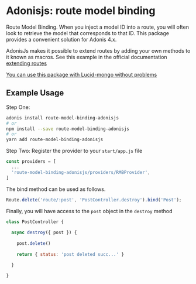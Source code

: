 # Adonisjs: route model binding

Route Model Binding. When you inject a model ID into a route, you will often look to retrieve the model that corresponds to that ID. This package provides a convenient solution for Adonis 4.x.

AdonisJs makes it possible to extend routes by adding your own methods to it known as macros.
See this example in the official documentation [extending routes](https://adonisjs.com/docs/4.1/routing#_extending_routes)

[You can use this package with Lucid-mongo without problems](https://www.npmjs.com/package/lucid-mongo)


## Example Usage

Step One:

```bash
adonis install route-model-binding-adonisjs
# or
npm install --save route-model-binding-adonisjs
# or
yarn add route-model-binding-adonisjs
```

Step Two: Register the provider to your `start/app.js` file

```js
const providers = [
  ...
  'route-model-binding-adonisjs/providers/RMBProvider',
]
```

The bind method can be used as follows.

```js
Route.delete('route/:post', 'PostController.destroy').bind('Post');
```

Finally, you will have access to the `post` object in the `destroy` method

```js
class PostController {
  
  async destroy({ post }) {
    
    post.delete()
    
    return { status: 'post deleted succ...' }

  }
  
}
```


